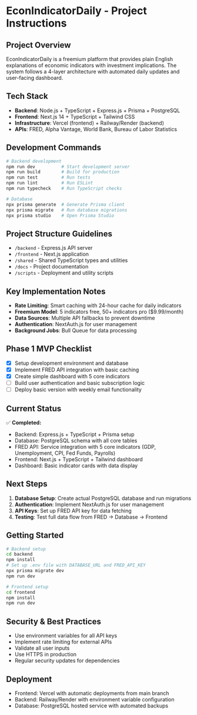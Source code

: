 # EconIndicatorDaily - Project Instructions

## Project Overview
EconIndicatorDaily is a freemium platform that provides plain English explanations of economic indicators with investment implications. The system follows a 4-layer architecture with automated daily updates and user-facing dashboard.

## Tech Stack
- **Backend**: Node.js + TypeScript + Express.js + Prisma + PostgreSQL
- **Frontend**: Next.js 14 + TypeScript + Tailwind CSS
- **Infrastructure**: Vercel (frontend) + Railway/Render (backend)
- **APIs**: FRED, Alpha Vantage, World Bank, Bureau of Labor Statistics

## Development Commands
```bash
# Backend development
npm run dev          # Start development server
npm run build        # Build for production
npm run test         # Run tests
npm run lint         # Run ESLint
npm run typecheck    # Run TypeScript checks

# Database
npx prisma generate  # Generate Prisma client
npx prisma migrate   # Run database migrations
npx prisma studio    # Open Prisma Studio
```

## Project Structure Guidelines
- `/backend` - Express.js API server
- `/frontend` - Next.js application
- `/shared` - Shared TypeScript types and utilities
- `/docs` - Project documentation
- `/scripts` - Deployment and utility scripts

## Key Implementation Notes
- **Rate Limiting**: Smart caching with 24-hour cache for daily indicators
- **Freemium Model**: 5 indicators free, 50+ indicators pro ($9.99/month)
- **Data Sources**: Multiple API fallbacks to prevent downtime
- **Authentication**: NextAuth.js for user management
- **Background Jobs**: Bull Queue for data processing

## Phase 1 MVP Checklist
- [x] Setup development environment and database
- [x] Implement FRED API integration with basic caching
- [x] Create simple dashboard with 5 core indicators
- [ ] Build user authentication and basic subscription logic
- [ ] Deploy basic version with weekly email functionality

## Current Status
✅ **Completed:**
- Backend: Express.js + TypeScript + Prisma setup
- Database: PostgreSQL schema with all core tables
- FRED API: Service integration with 5 core indicators (GDP, Unemployment, CPI, Fed Funds, Payrolls)
- Frontend: Next.js + TypeScript + Tailwind dashboard
- Dashboard: Basic indicator cards with data display

## Next Steps
1. **Database Setup**: Create actual PostgreSQL database and run migrations
2. **Authentication**: Implement NextAuth.js for user management
3. **API Keys**: Set up FRED API key for data fetching
4. **Testing**: Test full data flow from FRED → Database → Frontend

## Getting Started
```bash
# Backend setup
cd backend
npm install
# Set up .env file with DATABASE_URL and FRED_API_KEY
npx prisma migrate dev
npm run dev

# Frontend setup  
cd frontend
npm install
npm run dev
```

## Security & Best Practices
- Use environment variables for all API keys
- Implement rate limiting for external APIs
- Validate all user inputs
- Use HTTPS in production
- Regular security updates for dependencies

## Deployment
- Frontend: Vercel with automatic deployments from main branch
- Backend: Railway/Render with environment variable configuration
- Database: PostgreSQL hosted service with automated backups